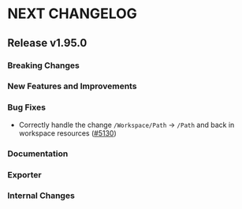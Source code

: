 # NEXT CHANGELOG

## Release v1.95.0

### Breaking Changes

### New Features and Improvements

### Bug Fixes

* Correctly handle the change `/Workspace/Path` -> `/Path` and back in workspace resources ([#5130](https://github.com/databricks/terraform-provider-databricks/pull/5130))

### Documentation

### Exporter

### Internal Changes
